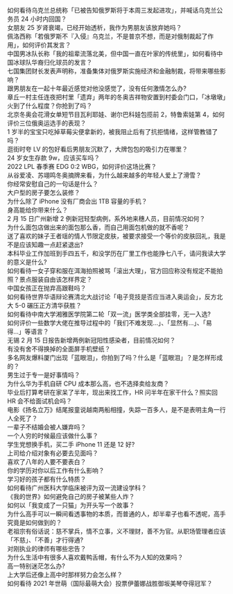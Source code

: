 如何看待乌克兰总统称「已被告知俄罗斯将于本周三发起进攻」，并喊话乌克兰公务员 24 小时内回国？  
女朋友 25 岁肾衰竭，已经开始透析，我作为男朋友该放弃她吗？  
佩洛西称「若俄罗斯不『入侵』乌克兰，不是普京不想，而是对俄制裁起了作用」，如何评价其发言？  
中国男冰队长称「我的祖辈流落北美，但中国一直在叶家的传统里」，如何看待中国冰球队华裔归化球员的发言？  
七国集团财长发表声明称，准备集体对俄罗斯实施经济和金融制裁，将带来哪些影响？  
跟男朋友在一起十年最近感觉对他没感觉了，没有任何激情怎么办?  
章丘一村主任连夜把村里「遗弃」两年的冬奥吉祥物安置到村委会门口，「冰墩墩」火到了什么程度？你抢到了吗？  
北京冬奥会花滑女单短节目瓦利耶娃、谢尔巴科娃包揽前 2，特鲁索娃第 4，如何评价三位俄奥运选手的表现？  
1 岁半的宝宝只吃掉草莓尖便拿新的，被我阻止后有了抗拒情绪，这样管教错了吗？  
逛街时夸 LV 的包好看后男朋友沉默了，大牌包包的吸引力在哪里？  
24 岁女生存款 9w，应该买车吗？  
2022 LPL 春季赛 EDG 0:2 WBG，如何评价这场比赛？  
从谷爱凌、苏翊鸣冬奥摘牌来看，为什么越来越多的年轻人爱上了滑雪？  
你经常安慰自己的一句话是什么？  
大户型的房子要怎么装修？  
为什么除了 iPhone 没有厂商会出 1TB 容量的手机？  
身高能给你带来什么？  
2 月 15 日广州新增 2 例新冠轻型病例，系外地来穗人员，目前情况如何？  
为什么面包店做出来的面包那么香，而自己用面包机做的就不香呢？  
送了喜欢的妹子王者瑶的情人节限定皮肤，被要求接受一个等价的皮肤回礼，我是不是应该知趣一点赶紧退出?  
本科毕业工作加班到手四五千，和没学历在厂里工作也能挣七八千，请问我读大学的意义是什么?  
如何看待一女子穿和服在洱海拍照被骂「滚出大理」，官方回应称没有规定不能拍照？景点服装自由该怎样界定？  
中国女孩正在抛弃高跟鞋吗？  
如何看待世界华语辩论赛清北大战讨论「电子竞技是否应当进入奥运会」，反方北大 5-0 碾压正方清华获胜？  
如何看待中南大学湘雅医学院第二轮「双一流」医学类全部挂零，无一入选?  
如何评价一些数学大佬在推导过程中的「我们不难发现…」、「显然有…」、「易得…」等语言？  
无锡 2 月 15 日报告新增两例新冠阳性感染者，目前情况如何？  
有没有舍不得换掉的全面屏手机壁纸？  
多名网友爆料厦门出现「蓝眼泪」，你拍到了吗？什么是「蓝眼泪」？是怎样形成的？  
男生过于专一是好事情吗？  
为什么华为手机自研 CPU 成本那么高，也不选择卖给友商？  
毕业后打算考研在家呆了半年，现出来找工作，HR 问半年在家干什么？照实回 HR 会不给面试机会吗？  
电影《扬名立万》结尾报童说越南两船相撞，失踪一百多人，是不是表明主角一行人全死了？  
一辈子不结婚会被人嫌弃吗？  
一个人穷的时候最应该做什么事？  
学生党想换手机，买二手 iPhone 11 还是 12 好?  
上司给介绍对象有必要去见面吗？  
喜欢了八年的人要不要表白？  
你的学历对你以后工作有什么影响？  
学习好的孩子都有什么特质？  
如何看待广州医科大学临床被评为双一流建设学科？  
《我的世界》如何避免自己的房子被某些人炸？  
如何以「我变成了一只猫」为开头写一个故事？  
为什么高手可以一瞬间看透事物的本质，而普通的人，却半辈子也看不透呢，高手究竟是如何做到的？  
老祖宗有俗话说：慈不掌兵，情不立事，义不理财，善不为官。从职场管理者应该「不慈」、「不善」才行得通?  
对刚执业的律师有哪些忠告？  
为什么生活中有很多人喜欢戴鸭舌帽，有什么不为人知的效果吗？  
高一特别迷茫怎么办?  
上大学后还像上高中时那样努力会怎么样？  
如何看待 2021 年世萌（国际最萌大会）投票伊蕾娜战胜御坂美琴夺得冠军？  
